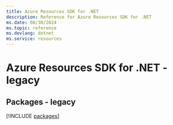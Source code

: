 ```yaml
---
title: Azure Resources SDK for .NET
description: Reference for Azure Resources SDK for .NET
ms.date: 08/30/2024
ms.topic: reference
ms.devlang: dotnet
ms.service: resources
---
```

# Azure Resources SDK for .NET - legacy
## Packages - legacy
[!INCLUDE [packages](resources-index.md)]